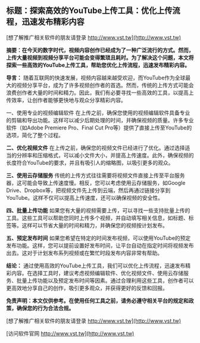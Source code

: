 ## **标题：探索高效的YouTube上传工具：优化上传流程，迅速发布精彩内容**

[想了解推广相关软件的朋友请登录 http://www.vst.tw](http://www.vst.tw)

**摘要：在今天的数字时代，视频内容创作已经成为了一种广泛流行的方式。然而，上传大量视频到视频分享平台可能会变得繁琐且耗时。为了解决这个问题，本文将探索一些高效的YouTube上传工具，帮助您优化上传流程，迅速发布精彩内容。**

**导言：**
随着互联网的快速发展，视频内容越来越受欢迎，而YouTube作为全球最大的视频分享平台，成为了许多视频创作者的首选。然而，传统的上传方式可能会浪费创作者大量的时间和精力。因此，我们有必要寻找一些高效的工具，以提高上传效率，让创作者能够更快地与观众分享精彩内容。

一、使用专业的视频编辑软件
在上传之前，确保您使用的视频编辑软件具备专业的剪辑和导出功能。这样可以减少后期处理的时间，并确保视频的质量。许多专业软件（如Adobe Premiere Pro、Final Cut Pro等）提供了直接上传至YouTube的选项，简化了整个过程。

**二、优化视频文件**
在上传之前，确保您的视频文件已经进行了优化。通过选择适当的分辨率和压缩格式，可以减小文件大小，并提高上传速度。此外，确保视频的长度符合YouTube的要求，并且有吸引人的缩略图，以吸引更多的观众。

**三、使用云存储服务**
传统的上传方式往往需要将视频文件直接上传至平台服务器，这可能会导致上传速度慢。相反，您可以考虑使用云存储服务，如Google Drive、Dropbox等，把视频文件先上传到云端，然后再通过链接分享到YouTube。这样不仅可以提高上传速度，还可以确保视频的安全性。

**四、批量上传功能**
如果您有大量的视频需要上传，可以寻找一些支持批量上传的工具。这些工具可以帮助您同时上传多个视频，并自动填写相关信息，如标题、标签等。这样可以节省大量的时间和精力，并确保您的视频按计划发布。

**五、预定发布时间**
如果您希望在特定的时间发布视频，可以使用YouTube的预定发布功能。这样，您可以提前设置好发布时间，让平台自动在指定时间将视频发布出去。这对于计划发布系列视频或在繁忙时段发布内容非常有帮助。

**结论：**
通过使用高效的YouTube上传工具，我们可以优化上传流程，迅速发布精彩内容。在选择工具时，建议考虑视频编辑软件、优化视频文件、使用云存储服务、批量上传功能以及预定发布时间等因素。通过合理利用这些工具，创作者可以更高效地分享自己的创作，吸引更多观众，并获得更好的反馈和回报。

**免责声明：本文仅供参考。在使用任何工具之前，请务必遵守相关平台的规定和政策，确保您的行为合法合规。**

[想了解推广相关软件的朋友请登录 http://www.vst.tw](http://www.vst.tw)


[访问软件官网 http://www.vst.tw](http://www.vst.tw)
